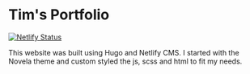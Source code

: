 # Tim's Portfolio

[![Netlify Status](https://api.netlify.com/api/v1/badges/c37cd3f4-48b2-4583-b83d-6ebef4b4c3ac/deploy-status)](https://app.netlify.com/sites/timsamuelsen/deploys)

This website was built using Hugo and Netlify CMS. I started with the Novela theme and 
custom styled the js, scss and html to  fit my needs.
